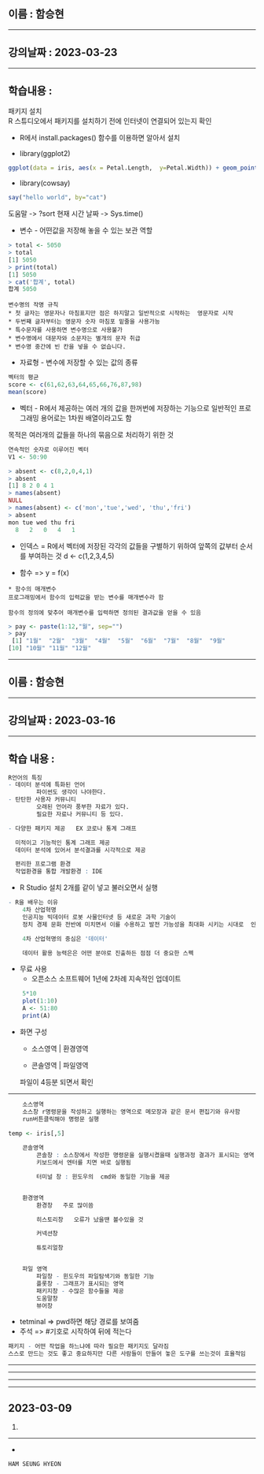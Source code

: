 ## 이름 :  함승현
---
## 강의날짜 : 2023-03-23
---
## 학습내용 :
 패키지 설치   
 R 스튜디오에서 패키지를 설치하기 전에 인터넷이 연결되어 있는지 확인

+ R에서 install.packages() 함수를 이용하면 알아서 설치

+ library(ggplot2)
~~~R
ggplot(data = iris, aes(x = Petal.Length,  y=Petal.Width)) + geom_point()
~~~

+ library(cowsay)
~~~R
say("hello world", by="cat")
~~~

도움말 ->    ?sort 
현재 시간 날짜 -> Sys.time()
+ 변수  - 어떤값을 저장해 놓을 수 있는 보관 역할

~~~R
> total <- 5050
> total
[1] 5050
> print(total)
[1] 5050
> cat('합계', total)
합계 5050
~~~

~~~
변수명의 작명 규칙
* 첫 글자는 영문자나 마침표지만 점은 하지말고 일반적으로 시작하는  영문자로 시작
* 두번쨰 글자부터는 영문자 숫자 마침포 밑줄을 사용가능
* 특수문자를 사용하면 변수명으로 사용불가
* 변수명에서 대문자와 소문자는 별개의 문자 취급
* 변수명 중간에 빈 칸을 넣을 수 없습니다.
~~~

+ 자료형 - 변수에 저장할 수 있는 값의 종류

~~~r
벡터의 평균
score <- c(61,62,63,64,65,66,76,87,98)
mean(score)
~~~

* 벡터 - 
R에서 제공하는 여러 개의 값을 한꺼번에 저장하는 기능으로 일반적인 프로그래밍 용어로는 1차원 배열이라고도 함

목적은 여러개의 값들을 하나의 묶음으로 처리하기 위한 것
~~~R
연속적인 숫자로 이루어진 벡터
V1 <- 50:90
~~~

~~~r
> absent <- c(8,2,0,4,1)
> absent
[1] 8 2 0 4 1
> names(absent)
NULL
> names(absent) <- c('mon','tue','wed', 'thu','fri')
> absent
mon tue wed thu fri 
  8   2   0   4   1 
~~~

+ 인덱스 = R에서 벡터에 저장된 각각의 값들을 구별하기 위하여 앞쪽의 값부터 순서를 부여하는 것 
    d <- c(1,2,3,4,5)

+ 함수 =>  y = f(x)
 ~~~
* 함수의 매개변수
프로그래밍에서 함수의 입력값을 받는 변수를 매개변수라 함

함수의 정의에 맞추어 매개변수를 입력하면 정의된 결과값을 얻을 수 있음
 ~~~

~~~r
> pay <- paste(1:12,"월", sep="")
> pay
 [1] "1월"  "2월"  "3월"  "4월"  "5월"  "6월"  "7월"  "8월"  "9월" 
[10] "10월" "11월" "12월"
~~~











---
## 이름 :  함승현
---
## 강의날짜 : 2023-03-16
---
## 학습 내용 : 

~~~ r
R언어의 특징 
- 데이터 분석에 특화된 언어
        파이썬도 생각이 나야한다.
- 탄탄한 사용자 커뮤니티 
        오래된 언어라 풍부한 자료가 있다.  
        필요한 자료나 커뮤니티 등 있다.

- 다양한 패키지 제공   EX 코로나 통계 그래프

  미적이고 기능적인 통계 그래프 제공 
  데이터 분석에 있어서 분석결과를 시각적으로 제공

  편리한 프로그램 환경
  작업환경을 통합 개발환경 : IDE
~~~
+ R Studio 설치 2개를 같이 넣고 불러오면서 실행

~~~ r
- R을 배우는 이유 
    4차 산업혁명
    인공지능 빅데이터 로봇 사물인터넷 등 새로운 과학 기술이
    정치 경제 문화 전반에 미치면서 이를 수용하고 발전 가능성을 최대화 시키는 시대로  인공지능 ,빅데이터가 핵심기술 인식   
~~~
~~~ r
    4차 산업혁명의 중심은 '데이터'

    데이터 활용 능력은은 어떤 분야로 진출하든 점점 더 중요한 스펙
~~~
+ 무료 사용
    * 오픈소스 소프트웨어 1년에 2차례 지속적인 업데이트

~~~R
    5*10
    plot(1:10)  
    A <- 51:80
    print(A)
~~~
+ 화면 구성 
    * 소스영역 | 환경영역

    * 콘솔영역 | 파일영역
     
    파일이 4등분 되면서 확인
---
~~~R
    소스영역
    소스창 r명령문을 작성하고 실행하는 영역으로 메모장과 같은 문서 편집기와 유사함 
    run버튼클릭해야 명령문 실행

temp <- iris[,5]
 
    콘솔영역
        콘솔창 : 소스창에서 작성한 명령문을 실행시켰을때 실행과정 결과가 표시되는 영역
        키보드에서 엔터를 치면 바로 실행됨

        터미널 창 : 윈도우의  cmd와 동일한 기능을 제공


    환경영역
        환경창   주로 많이씀

        히스토리창   오류가 났을땐 볼수있을 것

        커넥션창

        튜토리얼창


    파일 영역
        파일창 - 윈도우의 파일탐색기와 동일한 기능 
        플롯창 - 그래프가 표시되는 영역
        패키지창 - 수많은 함수들을 제공
        도움말창  
        뷰어창
~~~
+ tetminal  =>  pwd하면 해당 경로를 보여줌
+ 주석 => #기호로 시작하여 뒤에 적는다  
~~~r
패키지 - 어떤 작업을 하느냐에 따라 필요한 패키지도 달라짐
스스로 만드는 것도 좋고 중요하지만 다른 사람들이 만들어 놓은 도구를 쓰는것이 효율적임
~~~


---
---
---





---
## 2023-03-09

1.   
***

-
~~~ html
HAM SEUNG HYEON
~~~


